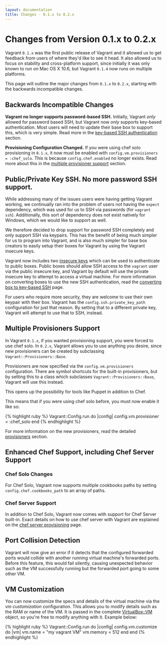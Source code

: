 ```yaml
---
layout: documentation
title: Changes - 0.1.x to 0.2.x
---
```

# Changes from Version 0.1.x to 0.2.x

Vagrant `0.1.x` was the first public release of Vagrant and it allowed us to get feedback from users of where
they'd like to see it head. It also allowed us to focus on stability and
cross-platform support, since initially it was only known to run on Mac OS X 10.6,
but Vagrant `0.1.4` now runs on multiple platforms.

This page will outline the major changes from `0.1.x` to `0.2.x`, starting
with the backwards incompatible changes.

## Backwards Incompatible Changes

**Vagrant no longer supports password-based SSH.** Initially, Vagrant _only_
allowed for password based SSH, but Vagrant now _only_ supports key-based
authentication. Most users will need to update their base box to support this,
which is very simple. Read more in the [key-based SSH authentication](#key-based-ssh) section.

**Provisioning Configuration Changed.** If you were using chef solo provisioning
in `0.1.x`, it now must be enabled with `config.vm.provisioners = :chef_solo`.
This is because `config.chef.enabled` no longer exists. Read more about this in the
[multiple provisioner support](#multiple-provisioners) section.

<a name="key-based-ssh"> </a>
## Public/Private Key SSH. No more password SSH support.

While addressing many of the issues users were having getting Vagrant working,
we continually ran into the problem of users not having the `expect` dependency,
which was used for us to SSH via passwords (for `vagrant ssh`). Additionally,
this sort of dependency does not exist natively for Windows, which we would like
to support as well.

We therefore decided to drop support for password SSH completely and only support
SSH via keypairs. This has the benefit of being much simpler for us to program
into Vagrant, and is also much simpler for base box creators to easily setup
their boxes for Vagrant by using the Vagrant insecure keys.

Vagrant now includes two [insecure keys](http://github.com/mitchellh/vagrant/tree/master/keys/) which can be used
to authenticate to public boxes. Public boxes should allow SSH access to the `vagrant`
user via the public insecure key, and Vagrant by default will use the private
insecure key to attempt to access a virtual machine. For more information on
converting boxes to use the new SSH authentication, read the [converting box to key-based SSH](/v1/docs/converting_password_to_key_ssh.html) page.

For users who require more security, they are welcome to use their own keypair
with their box. Vagrant has the `config.ssh.private_key_path` configuration for
just that reason. By setting that to a different private key, Vagrant will
attempt to use that to SSH, instead.

<a name="multiple-provisioners"> </a>
## Multiple Provisioners Support

In Vagrant `0.1.x`, if you wanted provisioning support, you were forced to use
chef solo. In `0.2.x`, Vagrant allows you to use anything you desire, since new provisioners
can be created by subclassing `Vagrant::Provisioners::Base`.

Provisioners are now specified via the `config.vm.provisioners` configuration.
There are symbol shortcuts for the built-in provisioners, but by setting this to
a class which subclasses `Vagrant::Provisioners::Base`, Vagrant will use this instead.

This opens up the possibility for tools like Puppet in addition to Chef.

This means that if you were using chef solo before, you must now enable it like so:

{% highlight ruby %}
Vagrant::Config.run do |config|
  config.vm.provisioner = :chef_solo
end
{% endhighlight %}

For more information on the new provisioners, read the detailed [provisioners](/v1/docs/provisioners.html) section.

<a name="enhanced-chef-support"> </a>
## Enhanced Chef Support, including Chef Server Support

### Chef Solo Changes

For Chef Solo, Vagrant now supports multiple cookbooks paths by setting
`config.chef.cookbooks_path` to an array of paths.

### Chef Server Support

In addition to Chef Solo, Vagrant now comes with support for Chef Server built-in.
Exact details on how to use chef server with Vagrant are explained on the
[chef server provisioning](/v1/docs/provisioners/chef_server.html) page.

<a name="port-collision-detection"> </a>
## Port Collision Detection

Vagrant will now give an error if it detects that the configured forwarded ports
would collide with another running virtual machine's forwarded ports. Before this
feature, this would fail silently, causing unexpected behavior such as the
VM successfully running but the forwarded port going to some other VM.

<a name="vm-customization"> </a>
## VM Customization

You can now customize the specs and details of the virtual machine via the
_vm customization_ configuration. This allows you to modify details such as the
RAM or name of the VM. It is passed in the complete [VirtualBox::VM](http://mitchellh.github.com/virtualbox/VirtualBox/VM.html) object, so
you're free to modify anything with it. Example below:

{% highlight ruby %}
Vagrant::Config.run do |config|
  config.vm.customize do |vm|
    vm.name = "my vagrant VM"
    vm.memory = 512
  end
end
{% endhighlight %}
